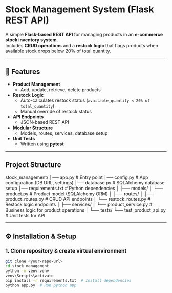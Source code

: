 #  Stock Management System (Flask REST API)

A simple **Flask-based REST API** for managing products in an **e-commerce stock inventory system**.  
Includes **CRUD operations** and a **restock logic** that flags products when available stock drops below 20% of total quantity.  

---

## 🚀 Features
- **Product Management**
  - Add, update, retrieve, delete products
- **Restock Logic**
  - Auto-calculates restock status (`available_quantity < 20% of total_quantity`)
  - Manual override of restock status
- **API Endpoints**
  - JSON-based REST API
- **Modular Structure**
  - Models, routes, services, database setup
- **Unit Tests**
  - Written using **pytest**

---

## Project Structure
stock_management/
│── app.py                  # Entry point
│── config.py               # App configuration (DB URL, settings)
│── database.py             # SQLAlchemy database setup
│── requirements.txt        # Python dependencies
│
├── models/
│   └── product.py          # Product model (SQLAlchemy ORM)
│
├── routes/
│   ├── product_routes.py   # CRUD API endpoints
│   └── restock_routes.py   # Restock logic endpoints
│
├── services/
│   └── product_service.py  # Business logic for product operations
│
└── tests/
    └── test_product_api.py # Unit tests for API

---

## ⚙️ Installation & Setup

### 1. Clone repository & create virtual environment
```bash
git clone <your-repo-url>
cd stock_management
python -m venv venv
venv\Scripts\activate 
pip install -r requirements.txt  # Install dependencies
python app.py  # Run python app

